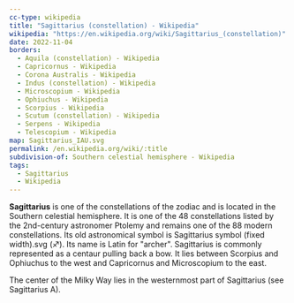 ```yaml
---
cc-type: wikipedia
title: "Sagittarius (constellation) - Wikipedia"
wikipedia: "https://en.wikipedia.org/wiki/Sagittarius_(constellation)"
date: 2022-11-04
borders:
  - Aquila (constellation) - Wikipedia
  - Capricornus - Wikipedia
  - Corona Australis - Wikipedia
  - Indus (constellation) - Wikipedia
  - Microscopium - Wikipedia
  - Ophiuchus - Wikipedia
  - Scorpius - Wikipedia
  - Scutum (constellation) - Wikipedia
  - Serpens - Wikipedia
  - Telescopium - Wikipedia
map: Sagittarius_IAU.svg
permalink: /en.wikipedia.org/wiki/:title
subdivision-of: Southern celestial hemisphere - Wikipedia
tags:
  - Sagittarius
  - Wikipedia
---
```

**Sagittarius** is one of the constellations of the zodiac and is located in the Southern celestial hemisphere. It is one of the 48 constellations listed by the 2nd-century astronomer Ptolemy and remains one of the 88 modern constellations. Its old astronomical symbol is Sagittarius symbol (fixed width).svg (♐︎). Its name is Latin for "archer". Sagittarius is commonly represented as a centaur pulling back a bow. It lies between Scorpius and Ophiuchus to the west and Capricornus and Microscopium to the east.

The center of the Milky Way lies in the westernmost part of Sagittarius (see Sagittarius A).
